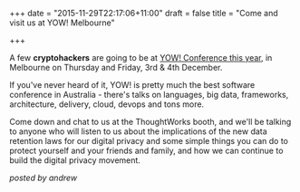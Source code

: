 +++
date = "2015-11-29T22:17:06+11:00"
draft = false
title = "Come and visit us at YOW! Melbourne"

+++

A few **cryptohackers** are going to be at [YOW! Conference this year](http://melbourne.yowconference.com.au/), in Melbourne on Thursday and Friday, 3rd & 4th December.

If you've never heard of it, YOW! is pretty much the best software conference in Australia - there's talks on languages, big data, frameworks, architecture, delivery, cloud, devops and tons more. 

Come down and chat to us at the ThoughtWorks booth, and we'll be talking to anyone who will listen to us about the implications of the new data retention laws for our digital privacy and some simple things you can do to protect yourself and your friends and family, and how we can continue to build the digital privacy movement.

*posted by andrew*
